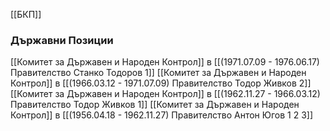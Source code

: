 [[БКП]]

### Държавни Позиции
[[Комитет за Държавен и Народен Контрол]] в [[(1971.07.09 - 1976.06.17) Правителство Станко Тодоров 1]]
[[Комитет за Държавен и Народен Контрол]] в [[(1966.03.12 - 1971.07.09) Правителство Тодор Живков 2]]
[[Комитет за Държавен и Народен Контрол]] в [[(1962.11.27 - 1966.03.12) Правителство Тодор Живков 1]]
[[Комитет за Държавен и Народен Контрол]] в [[(1956.04.18 - 1962.11.27) Правителство Антон Югов 1 2 3]]